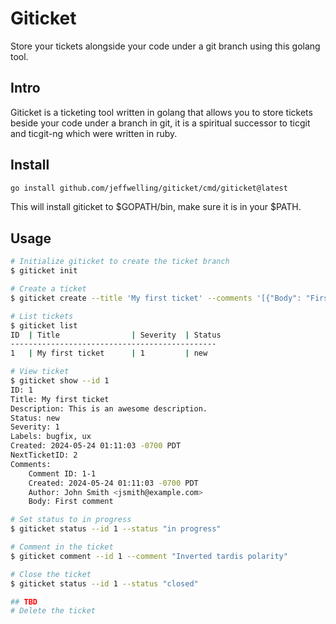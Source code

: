 # Giticket

Store your tickets alongside your code under a git branch using this golang tool.

## Intro

Giticket is a ticketing tool written in golang that allows you to store tickets beside your code under a branch in git, it is a spiritual successor to ticgit and ticgit-ng which were written in ruby.

## Install

```bash
go install github.com/jeffwelling/giticket/cmd/giticket@latest
```

This will install giticket to $GOPATH/bin, make sure it is in your $PATH.

## Usage

```bash
# Initialize giticket to create the ticket branch
$ giticket init

# Create a ticket
$ giticket create --title 'My first ticket' --comments '[{"Body": "First comment", "Author": "John Smith <jsmith@example.com>"}]' --description "This is an awesome description." --labels "bugfix,ux"

# List tickets
$ giticket list
ID  | Title                | Severity  | Status
----------------------------------------------
1   | My first ticket      | 1         | new

# View ticket
$ giticket show --id 1
ID: 1
Title: My first ticket
Description: This is an awesome description.
Status: new
Severity: 1
Labels: bugfix, ux
Created: 2024-05-24 01:11:03 -0700 PDT
NextTicketID: 2
Comments:
    Comment ID: 1-1
    Created: 2024-05-24 01:11:03 -0700 PDT
    Author: John Smith <jsmith@example.com>
    Body: First comment

# Set status to in progress
$ giticket status --id 1 --status "in progress"

# Comment in the ticket
$ giticket comment --id 1 --comment "Inverted tardis polarity"

# Close the ticket
$ giticket status --id 1 --status "closed"

## TBD
# Delete the ticket
```
